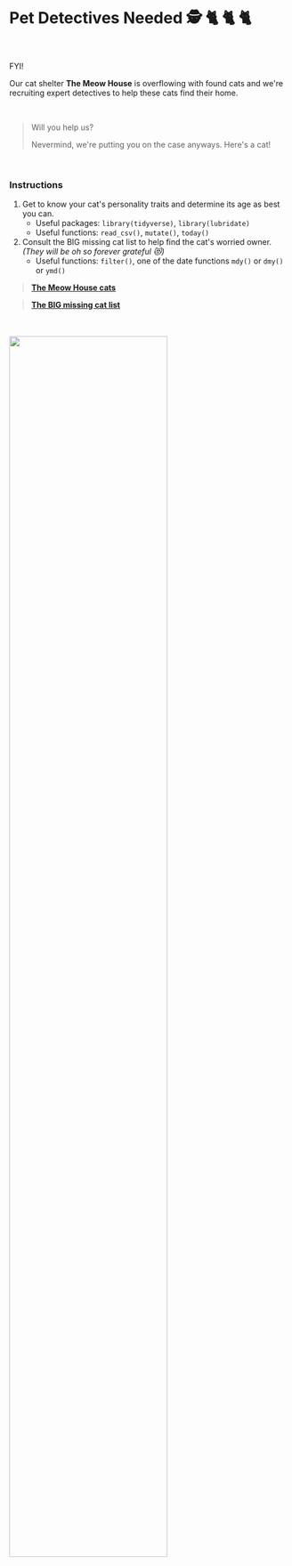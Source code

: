 # Pet Detectives Needed    :detective: :cat2: :cat2: :cat2:

<br>

FYI! 

Our cat shelter **The Meow House** is overflowing with found cats and we're recruiting expert detectives to help these cats find their home. 

<br>

>
> Will you help us? 
> 
> Nevermind, we're putting you on the case anyways. Here's a cat! 
>
 
<br>


### Instructions

1. Get to know your cat's personality traits and determine its age as best you can. 
    - Useful packages: `library(tidyverse)`, `library(lubridate)`
    - Useful functions: `read_csv()`, `mutate()`, `today()`
3. Consult the BIG missing cat list to help find the cat's worried owner.
*(They will be oh so forever grateful :heart_eyes_cat:)*
    - Useful functions: `filter()`, one of the date functions `mdy()` or `dmy()` or `ymd()`


> [**The Meow House cats**]()

> [**The BIG missing cat list**]()



<br>
<br>

<img src="https://64.media.tumblr.com/23a153de959391e35617efd469312765/e48c703ee3ccbd16-96/s1280x1920/d3fb50b27b32c7f7f5807aad77a74e2a53bbf8f1.png" width="75%">

